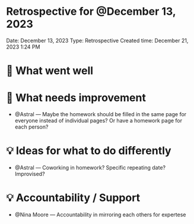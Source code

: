 # Retrospective for @December 13, 2023

Date: December 13, 2023
Type: Retrospective
Created time: December 21, 2023 1:24 PM

# 🙌 What went well

# 🌱 What needs improvement

- @Astral — Maybe the homework should be filled in the same page for everyone instead of individual pages? Or have a homework page for each person?

# 💡 Ideas for what to do differently

- @Astral — Coworking in homework? Specific repeating date? Improvised?

# 💡 Accountability / Support

- @Nina Moore  — Accountability in mirroring each others for expertese